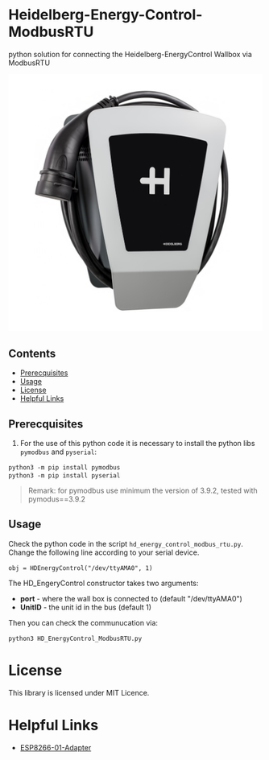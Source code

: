 # Heidelberg-Energy-Control-ModbusRTU
python solution for connecting the Heidelberg-EnergyControl Wallbox via ModbusRTU

![HD_Engery_Control](./docs/HD_EnergyControl.jpg)

## Contents
* [Prerecquisites](#prerecquisites)
* [Usage](#usage)
* [License](#license)
* [Helpful Links](#helpful-links)

## Prerecquisites
1) For the use of this python code it is necessary to install the python libs `pymodbus` and `pyserial`:

```
python3 -m pip install pymodbus
python3 -m pip install pyserial
```
>Remark: for pymodbus use minimum the version of 3.9.2, tested with pymodus==3.9.2

## Usage
Check the python code in the script `hd_energy_control_modbus_rtu.py`.<br>
Change the following line according to your serial device.

```
obj = HDEnergyControl("/dev/ttyAMA0", 1)
```
The HD_EngeryControl constructor takes two arguments:
- **port** - where the wall box is connected to (default "/dev/ttyAMA0")
- **UnitID** - the unit id in the bus (default 1)

Then you can check the communucation via:

```
python3 HD_EnergyControl_ModbusRTU.py
```

# License
This library is licensed under MIT Licence.

# Helpful Links
* [ESP8266-01-Adapter](https://esp8266-01-adapter.de)
